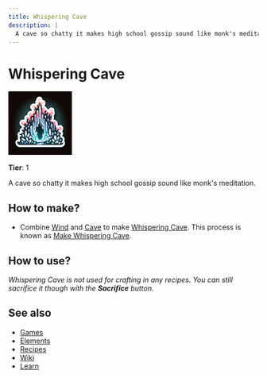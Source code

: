```yaml
---
title: Whispering Cave
description: |
  A cave so chatty it makes high school gossip sound like monk's meditation.
---
```

# Whispering Cave

![](../images/item.whisperingcave.png)

**Tier**: 1

A cave so chatty it makes high school gossip sound like monk's meditation.

## How to make?

* Combine [Wind](/wiki/elements/wind) and [Cave](/wiki/elements/cave) to make [Whispering Cave](/wiki/elements/whispering-cave). This process is known as [Make Whispering Cave](/wiki/recipes/make-whispering-cave).

## How to use?

_Whispering Cave is not used for crafting in any recipes. You can still sacrifice it though with the **Sacrifice** button._

## See also

* [Games](/wiki/games)
* [Elements](/wiki/elements)
* [Recipes](/wiki/recipes)
* [Wiki](/wiki/index)
* [Learn](/learn/index)